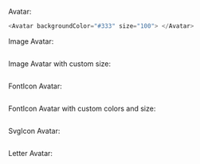 Avatar:

```js
<Avatar backgroundColor="#333" size="100"> </Avatar>

```

Image Avatar:
```js

```

Image Avatar with custom size:
 ```js
 
 ```

FontIcon Avatar:
```js

```

FontIcon Avatar with custom colors and size:
```js

```

SvgIcon Avatar:
```js

```

Letter Avatar:
```js

```